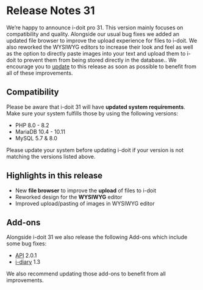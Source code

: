 # Release Notes 31

We’re happy to announce i-doit pro 31. This version mainly focuses on compatibility and quality. Alongside our usual bug fixes we added an updated file browser to improve the upload experience for files to i-doit. We also reworked the WYSIWYG editors to increase their look and feel as well as the option to directly paste images into your text and upload them to i-doit to prevent them from being stored directly in the database..
We encourage you to [update](https://kb.i-doit.com/de/wartung-und-betrieb/update-einspielen.html) to this release as soon as possible to benefit from all of these improvements.

## Compatibility

Please be aware that i-doit 31 will have **updated system requirements**. Make sure your system fulfills those by using the following versions:

-   PHP 8.0 - 8.2
-   MariaDB 10.4 - 10.11
-   MySQL 5.7 & 8.0

Please update your system before updating i-doit if your version is not matching the versions listed above.

## Highlights in this release

-   New **file browser** to improve the **upload** of files to i-doit
-   Reworked design for the **WYSIWYG** editor
-   Improved upload/pasting of images in WYSIWYG editor

## Add-ons

Alongside i-doit 31 we also release the following Add-ons which include some bug fixes:

-   [API](https://kb.i-doit.com/de/i-doit-pro-add-ons/api/index.html) 2.0.1
-   [i-diary](https://kb.i-doit.com/de/i-doit-pro-add-ons/i-diary.html) 1.3

We also recommend updating those add-ons to benefit from all improvements.
